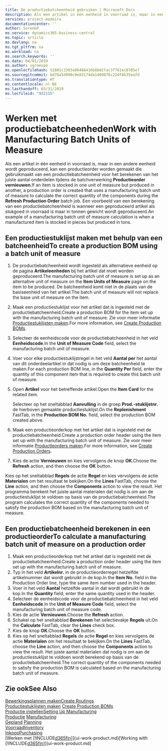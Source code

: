 ```yaml
---
title: De productiebatcheenheid gebruiken | Microsoft Docs
description: Als een artikel in één eenheid in voorraad is, maar in een andere eenheid wordt geproduceerd, moet de productieorder gebruikmaken van een productiebatcheenheid voor het berekenen van het juiste aantal onderdelen. Een voorbeeld van een berekening van een productiebatcheenheid is wanneer een geproduceerd artikel als stukgoed in voorraad is maar in tonnen gewicht wordt geproduceerd.
services: project-madeira
documentationcenter: ''
author: SorenGP
ms.service: dynamics365-business-central
ms.topic: article
ms.devlang: na
ms.tgt_pltfrm: na
ms.workload: na
ms.search.keywords: ''
ms.date: 04/01/2019
ms.author: sgroespe
ms.openlocfilehash: 52801c3303a06488416b8b82fac3f761ec0705e7
ms.sourcegitcommit: bd78a5d990c9e83174da1409076c22df8b35eafd
ms.translationtype: HT
ms.contentlocale: nl-BE
ms.lasthandoff: 03/31/2019
ms.locfileid: "932115"
---
```

# <a name="work-with-manufacturing-batch-units-of-measure"></a><span data-ttu-id="db0a5-104">Werken met productiebatcheenheden</span><span class="sxs-lookup"><span data-stu-id="db0a5-104">Work with Manufacturing Batch Units of Measure</span></span>
<span data-ttu-id="db0a5-105">Als een artikel in één eenheid in voorraad is, maar in een andere eenheid wordt geproduceerd, kan een productieorder worden gemaakt die gebruikmaakt van een productiebatcheenheid voor het berekenen van het juiste aantal onderdelen tijdens de batchverwerking **Productieorder vernieuwen**.</span><span class="sxs-lookup"><span data-stu-id="db0a5-105">If an item is stocked in one unit of measure but produced in another, a production order is created that uses a manufacturing batch unit of measure to calculate the correct quantity of the components during the **Refresh Production Order** batch job.</span></span> <span data-ttu-id="db0a5-106">Een voorbeeld van een berekening van een productiebatcheenheid is wanneer een geproduceerd artikel als stukgoed in voorraad is maar in tonnen gewicht wordt geproduceerd.</span><span class="sxs-lookup"><span data-stu-id="db0a5-106">An example of a manufacturing batch unit of measure calculation is when a manufactured item is stocked in pieces but produced in tons.</span></span>  

## <a name="to-create-a-production-bom-using-a-batch-unit-of-measure"></a><span data-ttu-id="db0a5-107">Een productiestuklijst maken met behulp van een batcheenheid</span><span class="sxs-lookup"><span data-stu-id="db0a5-107">To create a production BOM using a batch unit of measure</span></span>  
1.  <span data-ttu-id="db0a5-108">De productiebatcheenheid wordt ingesteld als alternatieve eenheid op de pagina **Artikeleenheden** bij het artikel dat moet worden geproduceerd.</span><span class="sxs-lookup"><span data-stu-id="db0a5-108">The manufacturing batch unit of measure is set up as an alternative unit of measure on the **Item Units of Measure** page on the item to be produced.</span></span> <span data-ttu-id="db0a5-109">De batcheenheid komt niet in de plaats van de basiseenheid van het artikel.</span><span class="sxs-lookup"><span data-stu-id="db0a5-109">The batch unit of measure will not replace the base unit of measure on the item.</span></span>  
2.  <span data-ttu-id="db0a5-110">Maak een productiestuklijst voor het artikel dat is ingesteld met de productiebatcheenheid.</span><span class="sxs-lookup"><span data-stu-id="db0a5-110">Create a production BOM for the item set up with the manufacturing batch unit of measure.</span></span> <span data-ttu-id="db0a5-111">Zie voor meer informatie [Productiestuklijsten maken](production-how-to-create-production-boms.md).</span><span class="sxs-lookup"><span data-stu-id="db0a5-111">For more information, see [Create Production BOMs](production-how-to-create-production-boms.md).</span></span>  
3.  <span data-ttu-id="db0a5-112">Selecteer de eenheidscode voor de productiebatcheenheid in het veld **Eenheidscode**.</span><span class="sxs-lookup"><span data-stu-id="db0a5-112">In the **Unit of Measure Code** field, select the manufacturing batch unit of measure.</span></span>  
4.  <span data-ttu-id="db0a5-113">Voer voor elke productiestuklijstregel in het veld **Aantal per** het aantal van dit onderdeelartikel in dat nodig is om deze batcheenheid te maken.</span><span class="sxs-lookup"><span data-stu-id="db0a5-113">For each production BOM line, in the **Quantity Per** field, enter the quantity of this component item that is required to create this batch unit of measure.</span></span>  
5.  <span data-ttu-id="db0a5-114">Open **Artikel** voor het betreffende artikel.</span><span class="sxs-lookup"><span data-stu-id="db0a5-114">Open the **Item Card** for the related item.</span></span>  

    <span data-ttu-id="db0a5-115">Selecteer op het sneltabblad **Aanvulling** in de groep **Prod.-stuklijstnr.** de hierboven gemaakte productiestuklijst.</span><span class="sxs-lookup"><span data-stu-id="db0a5-115">On the **Replenishment** FastTab, in the **Production BOM No.** field, select the production BOM created above.</span></span>  
6.  <span data-ttu-id="db0a5-116">Maak een productieorderkop met het artikel dat is ingesteld met de productiebatcheenheid.</span><span class="sxs-lookup"><span data-stu-id="db0a5-116">Create a production order header using the item set up with the manufacturing batch unit of measure.</span></span> <span data-ttu-id="db0a5-117">Zie voor meer informatie [Productieorders maken](production-how-to-create-production-orders.md).</span><span class="sxs-lookup"><span data-stu-id="db0a5-117">For more information, see [Create Production Orders](production-how-to-create-production-orders.md).</span></span>  
7.  <span data-ttu-id="db0a5-118">Kies de actie **Vernieuwen** en kies vervolgens de knop **OK**.</span><span class="sxs-lookup"><span data-stu-id="db0a5-118">Choose the **Refresh** action, and then choose  the **OK** button.</span></span>  

<span data-ttu-id="db0a5-119">Kies op het sneltabblad **Regels** de actie **Regel** en kies vervolgens de actie **Materialen** om het resultaat te bekijken.</span><span class="sxs-lookup"><span data-stu-id="db0a5-119">On the **Lines** FastTab, choose the **Line** action, and then choose the **Components** action to view the result.</span></span> <span data-ttu-id="db0a5-120">Het programma berekent het juiste aantal materialen dat nodig is om aan de productiestuklijst te voldoen op basis van de productiebatcheenheid.</span><span class="sxs-lookup"><span data-stu-id="db0a5-120">The program calculates the correct quantity of the components needed to satisfy the production BOM based on the manufacturing batch unit of measure.</span></span>  

## <a name="to-calculate-a-manufacturing-batch-unit-of-measure-on-a-production-order"></a><span data-ttu-id="db0a5-121">Een productiebatcheenheid berekenen in een productieorder</span><span class="sxs-lookup"><span data-stu-id="db0a5-121">To calculate a manufacturing batch unit of measure on a production order</span></span>  
1.  <span data-ttu-id="db0a5-122">Maak een productieorderkop met het artikel dat is ingesteld met de productiebatcheenheid.</span><span class="sxs-lookup"><span data-stu-id="db0a5-122">Create a production order header using the item set up with the manufacturing batch unit of measure.</span></span>  
2.  <span data-ttu-id="db0a5-123">Typ in het veld **Artikelnr.** in de productieorderregel hetzelfde artikelnummer dat wordt gebruikt in de kop.</span><span class="sxs-lookup"><span data-stu-id="db0a5-123">In the **Item No.** field in the Production Order line, type the same item number used in the header.</span></span>  
3.  <span data-ttu-id="db0a5-124">Voer in het veld **Aantal** hetzelfde aantal in dat wordt gebruikt in de kop.</span><span class="sxs-lookup"><span data-stu-id="db0a5-124">In the **Quantity** field, enter the same quantity used in the header.</span></span>  
4.  <span data-ttu-id="db0a5-125">Selecteer de eenheidscode voor de productiebatcheenheid in het veld **Eenheidscode**.</span><span class="sxs-lookup"><span data-stu-id="db0a5-125">In the **Unit of Measure Code** field, select the manufacturing batch unit of measure code.</span></span>  
5.  <span data-ttu-id="db0a5-126">Kies de actie **Vernieuwen**.</span><span class="sxs-lookup"><span data-stu-id="db0a5-126">Choose the **Refresh** action.</span></span>
6.  <span data-ttu-id="db0a5-127">Schakel op het sneltabblad **Berekenen** het selectievakje **Regels** uit.</span><span class="sxs-lookup"><span data-stu-id="db0a5-127">On the **Calculate** FastTab, clear the **Lines** check box.</span></span>  
7.  <span data-ttu-id="db0a5-128">Kies de knop **OK**.</span><span class="sxs-lookup"><span data-stu-id="db0a5-128">Choose the **OK** button.</span></span>  
8.  <span data-ttu-id="db0a5-129">Kies op het sneltabblad **Regels** de actie **Regel** en kies vervolgens de actie **Materialen** om het resultaat te bekijken.</span><span class="sxs-lookup"><span data-stu-id="db0a5-129">On the **Lines** FastTab, choose the **Line** action, and then choose the **Components** action to view the result.</span></span> <span data-ttu-id="db0a5-130">Het juiste aantal materialen dat nodig is om aan de productiestuklijst te voldoen wordt berekend op basis van de productiebatcheenheid.</span><span class="sxs-lookup"><span data-stu-id="db0a5-130">The correct quantity of the components needed to satisfy the production BOM is calculated based on the manufacturing batch unit of measure.</span></span>  

## <a name="see-also"></a><span data-ttu-id="db0a5-131">Zie ook</span><span class="sxs-lookup"><span data-stu-id="db0a5-131">See Also</span></span>  
[<span data-ttu-id="db0a5-132">Bewerkingsplannen maken</span><span class="sxs-lookup"><span data-stu-id="db0a5-132">Create Routings</span></span>](production-how-to-create-routings.md)  
<span data-ttu-id="db0a5-133">[Productiestuklijsten maken](production-how-to-create-production-boms.md)   </span><span class="sxs-lookup"><span data-stu-id="db0a5-133">[Create Production BOMs](production-how-to-create-production-boms.md)   </span></span>  
[<span data-ttu-id="db0a5-134">Productie instellen</span><span class="sxs-lookup"><span data-stu-id="db0a5-134">Setting Up Manufacturing</span></span>](production-configure-production-processes.md)  
<span data-ttu-id="db0a5-135">[Productie](production-manage-manufacturing.md)  </span><span class="sxs-lookup"><span data-stu-id="db0a5-135">[Manufacturing](production-manage-manufacturing.md)  </span></span>  
<span data-ttu-id="db0a5-136">[Gepland](production-planning.md) </span><span class="sxs-lookup"><span data-stu-id="db0a5-136">[Planning](production-planning.md) </span></span>  
[<span data-ttu-id="db0a5-137">Voorraad</span><span class="sxs-lookup"><span data-stu-id="db0a5-137">Inventory</span></span>](inventory-manage-inventory.md)  
[<span data-ttu-id="db0a5-138">Inkoop</span><span class="sxs-lookup"><span data-stu-id="db0a5-138">Purchasing</span></span>](purchasing-manage-purchasing.md)  
<span data-ttu-id="db0a5-139">[Werken met [!INCLUDE[d365fin](includes/d365fin_md.md)]](ui-work-product.md)</span><span class="sxs-lookup"><span data-stu-id="db0a5-139">[Working with [!INCLUDE[d365fin](includes/d365fin_md.md)]](ui-work-product.md)</span></span>  

